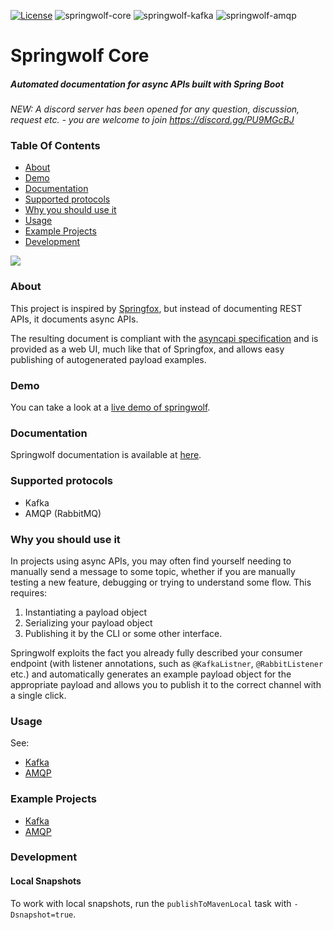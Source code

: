 [![License](https://img.shields.io/badge/License-Apache%202.0-blue.svg)](https://opensource.org/licenses/Apache-2.0)
![springwolf-core](https://github.com/stavshamir/springwolf/workflows/springwolf-core/badge.svg)
![springwolf-kafka](https://github.com/stavshamir/springwolf/workflows/springwolf-kafka/badge.svg)
![springwolf-amqp](https://github.com/stavshamir/springwolf/workflows/springwolf-amqp/badge.svg)

# Springwolf Core
##### Automated documentation for async APIs built with Spring Boot

*NEW: A discord server has been opened for any question, discussion, request etc. - you are welcome to join https://discord.gg/PU9MGcBJ*

### Table Of Contents
- [About](#about)
- [Demo](#demo)
- [Documentation](#documentation)
- [Supported protocols](#supported-protocols)
- [Why you should use it](#why-you-should-use-it)
- [Usage](#usage)
- [Example Projects](#example-projects)
- [Development](#development)

![](screenshot.png)

### About
This project is inspired by [Springfox](https://github.com/springfox/springfox), but instead of documenting REST APIs,
it documents async APIs. 

The resulting document is compliant with the [asyncapi specification](https://www.asyncapi.com/) and is provided as a 
web UI, much like that of Springfox, and allows easy publishing of autogenerated payload examples.

### Demo
You can take a look at a [live demo of springwolf](https://springwolf.github.io/springwolf-ui/).

### Documentation
Springwolf documentation is available at [here](https://springwolf.github.io/docs/quickstart).

### Supported protocols
- Kafka
- AMQP (RabbitMQ)

### Why you should use it
In projects using async APIs, you may often find yourself needing to manually send a message to some topic, whether if you
are manually testing a new feature, debugging or trying to understand some flow. This requires:
1. Instantiating a payload object
2. Serializing your payload object 
3. Publishing it by the CLI or some other interface. 

Springwolf exploits the fact you already fully described your consumer endpoint (with listener annotations, such as 
`@KafkaListner`, `@RabbitListener` etc.) and automatically generates an example payload object for the appropriate payload and allows you 
to publish it to the correct channel with a single click.

### Usage
See:
- [Kafka](https://github.com/springwolf/springwolf-core/tree/master/springwolf-plugins/springwolf-kafka-plugin)
- [AMQP](https://github.com/springwolf/springwolf-core/tree/master/springwolf-plugins/springwolf-amqp-plugin)


### Example Projects
- [Kafka](https://github.com/springwolf/springwolf-core/tree/master/springwolf-examples/springwolf-kafka-example)
- [AMQP](https://github.com/springwolf/springwolf-core/tree/master/springwolf-examples/springwolf-amqp-example)


### Development
#### Local Snapshots
To work with local snapshots, run the `publishToMavenLocal` task with `-Dsnapshot=true`.
